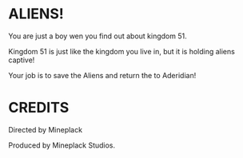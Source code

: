 # ALIENS!

You are just a boy wen you find out about kingdom 51.

Kingdom 51 is just like the kingdom you live in, but it is holding aliens captive! 

Your job is to save the Aliens and return the to Aderidian!

# CREDITS

Directed by Mineplack

Produced by Mineplack Studios.
